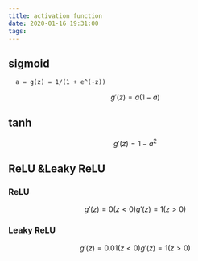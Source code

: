 ```yaml
---
title: activation function
date: 2020-01-16 19:31:00
tags:
---
```

## sigmoid   

      a = g(z) = 1/(1 + e^(-z))  
```math
g'(z) = a(1-a)
```
<!--more-->
## tanh

```math
g'(z) = 1 - a^2
```

## ReLU &Leaky ReLU
### ReLU

```math
g'(z) = 0(z < 0)    

g'(z) = 1(z > 0)
```
### Leaky ReLU

```math
g'(z) = 0.01(z < 0)  

g'(z) = 1   (z > 0)
```

